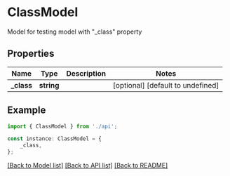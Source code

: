 # ClassModel

Model for testing model with \"_class\" property

## Properties

Name | Type | Description | Notes
------------ | ------------- | ------------- | -------------
**_class** | **string** |  | [optional] [default to undefined]

## Example

```typescript
import { ClassModel } from './api';

const instance: ClassModel = {
    _class,
};
```

[[Back to Model list]](../README.md#documentation-for-models) [[Back to API list]](../README.md#documentation-for-api-endpoints) [[Back to README]](../README.md)
